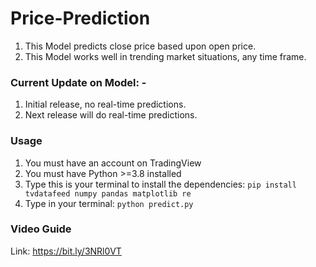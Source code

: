 # Price-Prediction
1. This Model predicts close price based upon open price.
2. This Model works well in trending market situations, any time frame.

### Current Update on Model: -
1. Initial release, no real-time predictions.
2. Next release will do real-time predictions.

### Usage
1. You must have an account on TradingView
2. You must have Python >=3.8 installed
3. Type this is your terminal to install the dependencies:
`pip install tvdatafeed numpy pandas matplotlib re`
4. Type in your terminal:
`python predict.py`

### Video Guide
Link: https://bit.ly/3NRl0VT
